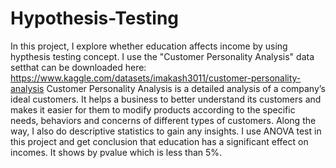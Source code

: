 # Hypothesis-Testing
In this project, I explore whether education affects income by using hypthesis testing concept. I use the "Customer Personality Analysis" data setthat can be downloaded here: https://www.kaggle.com/datasets/imakash3011/customer-personality-analysis 
Customer Personality Analysis is a detailed analysis of a company’s ideal customers. It helps a business to better understand its customers and makes it easier for them to modify products according to the specific needs, behaviors and concerns of different types of customers.
Along the way, I also do descriptive statistics to gain any insights. I use ANOVA test in this project and get conclusion that education has a significant effect on incomes. It shows by pvalue which is less than 5%.
